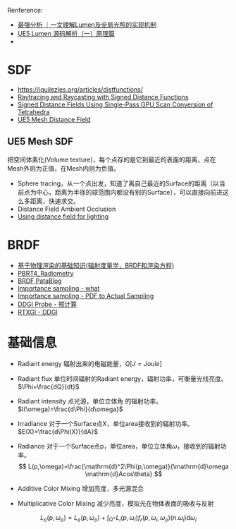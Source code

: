 Renference:
* [最强分析 ｜一文理解Lumen及全局光照的实现机制](https://zhuanlan.zhihu.com/p/643337359)
* [UE5 Lumen 源码解析（一）原理篇](https://zhuanlan.zhihu.com/p/499713106)
* 
# SDF
* https://iquilezles.org/articles/distfunctions/
* [Raytracing and Raycasting with Signed Distance Functions](https://ben.land/post/2022/08/15/raycasting-raytracing-sdf/)
* [Signed Distance Fields Using Single-Pass GPU Scan Conversion of Tetrahedra](https://developer.nvidia.com/gpugems/gpugems3/part-v-physics-simulation/chapter-34-signed-distance-fields-using-single-pass-gpu)
* [UE5 Mesh Distance Field](https://dev.epicgames.com/documentation/en-us/unreal-engine/mesh-distance-fields-in-unreal-engine?application_version=5.0)
## UE5 Mesh SDF
把空间体素化(Volume texture)，每个点存的是它到最近的表面的距离，点在Mesh外则为正值，在Mesh内则为负值。
* Sphere tracing，从一个点出发，知道了离自己最近的Surface的距离（以当前点为中心，距离为半径的球范围内都没有别的Surface），可以直接向前进这么多距离，快速求交。
* Distance Field Ambient Occlusion
* [Using distance field for lighting](https://iquilezles.org/articles/raymarchingdf/)

# BRDF
* [基于物理渲染的基础知识(辐射度量学，BRDF和渲染方程)](https://zhuanlan.zhihu.com/p/145410416)
* [PBRT4_Radiometry](https://pbr-book.org/4ed/Radiometry,_Spectra,_and_Color/Surface_Reflection)
* [BRDF PataBlog](https://www.patapom.com/blog/BRDF/BRDF%20Definition/)
* [Importance sampling - what](https://patapom.com/blog/Math/ImportanceSampling/)
* [Importance sampling - PDF to Actual Sampling](https://www.tobias-franke.eu/log/2014/03/30/notes_on_importance_sampling.html)
* [DDGI Probe - 预计算](https://zhuanlan.zhihu.com/p/404520592)
* [RTXGI - DDGI](https://developer.nvidia.cn/rtx/ray-tracing/rtxgi)


# 基础信息
* Radiant energy 辐射出来的电磁能量，$Q[J=Joule]$
* Radiant flux 单位时间辐射的Radiant energy，辐射功率，可衡量光线亮度。$\Phi=\frac{dQ}{dt}$
* Radiant intensity 点光源，单位立体角 的辐射功率。$I(\omega)=\frac{d\Phi}{d\omega}$
* Irradiance 对于一个Surface点X，单位area接收到的辐射功率。$E(X)=\frac{d\Phi(X)}{dA}$
* Radiance 对于一个Surface点p，单位area，单位立体角$\omega$，接收到的辐射功率。
$$
L(p,\omega)=\frac{\mathrm{d}^2\Phi(p,\omega)}{\mathrm{d}\omega \mathrm{d}Acos\theta}
$$

* Additive Color Mixing 增加亮度，多光源混合
* Multiplicative Color Mixing 减少亮度，模拟光在物体表面的吸收与反射

$$
L_o(p,\omega_o)=L_e(p,\omega_o)+\int_{\Omega^+} L_i(p,\omega_i)f_r(p,\omega_i,\omega_o)(n.\omega_i)\mathrm{d}\omega_i
$$
